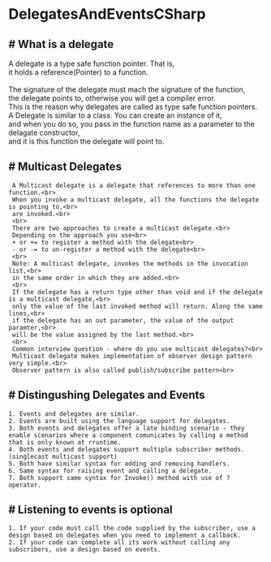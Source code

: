 <h1> DelegatesAndEventsCSharp </h1>

  <h2>  # What is a delegate </h2>
  <p> 
     A delegate is a type safe function pointer. That is,<br> 
     it holds a reference(Pointer) to a function.<br> 
    <br> 
     The signature of the delegate must mach the signature of the function,<br> 
     the delegate points to, otherwise you will get a compiler error.<br> 
     This is the reason why delegates are called as type safe function pointers.<br> 
     A Delegate is similar to a class. You can create an instance of it,<br> 
     and when you do so, you pass in the function name as a parameter to the delagate constructor,<br> 
     and it is this function the delegate will point to.<br> 
    </p>

  <h2>  # Multicast Delegates </h2>
     
     A Multicast delegate is a delegate that references to more than one function.<br>
     When you invoke a multicast delegate, all the functions the delegate is pointing to,<br>
     are invoked.<br>
     <br>
     There are two approaches to create a multicast delegate.<br>
     Depending on the approach you use<br>
     + or += to register a method with the delegate<br>
     - or -= to un-register a method with the delegate<br>
     <br>
     Note: A multicast delegate, invokes the methods in the invocation list,<br>
     in the same order in which they are added.<br>
     <br>
     If the delegate has a return type other than void and if the delegate is a multicast delegate,<br>
     only the value of the last invoked method will return. Along the same lines,<br>
     if the delegate has an out parameter, the value of the output paramter,<br>
     will be the value assigned by the last method.<br>
     <br>
     Common interview question - where do you use multicast delegates?<br>
     Multicast delegate makes implementation of observer design pattern very simple.<br>
     Observer pattern is also called publish/subscribe pattern<br>

  <h2>  # Distingushing Delegates and Events </h2>
    
    1. Events and delegates are similar.
    2. Events are built using the language support for delegates.
    3. Both events and delegates offer a late binding scenario - they enable scenarios where a component comunicates by calling a method that is only known at rruntime.
    4. Both events and delegates support multiple subscriber methods.(singlecast multicast support)
    5. Both have similar syntax for adding and removing handlers.
    6. Same syntax for raising event and calling a delegate.
    7. Both support same syntax for Invoke() method with use of ? operator.

  <h2>    # Listening to events is optional </h2>

    1. If your code must call the code supplied by the subscriber, use a design based on delegates when you need to implement a callback.
    2. If your code can complete all its work without calling any subscribers, use a design based on events.
    
